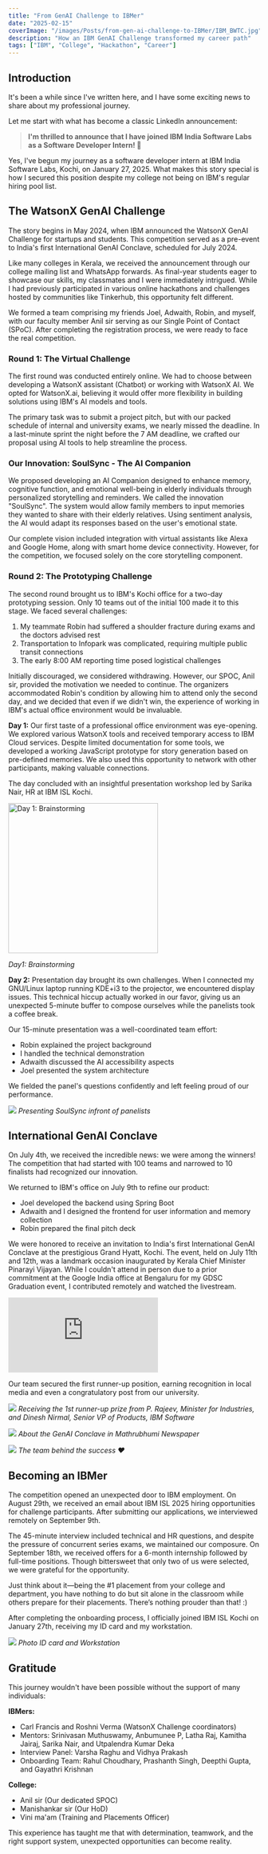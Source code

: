 ```yaml
---
title: "From GenAI Challenge to IBMer"
date: "2025-02-15"
coverImage: "/images/Posts/from-gen-ai-challenge-to-IBMer/IBM_BWTC.jpg"
description: "How an IBM GenAI Challenge transformed my career path"
tags: ["IBM", "College", "Hackathon", "Career"]
---
```


## Introduction

It's been a while since I've written here, and I have some exciting news to share about my professional journey.

Let me start with what has become a classic LinkedIn announcement:

> **I'm thrilled to announce that I have joined IBM India Software Labs as a Software Developer Intern! 🚀**

Yes, I've begun my journey as a software developer intern at IBM India Software Labs, Kochi, on January 27, 2025. What makes this story special is how I secured this position despite my college not being on IBM's regular hiring pool list.

## The WatsonX GenAI Challenge

The story begins in May 2024, when IBM announced the WatsonX GenAI Challenge for startups and students. This competition served as a pre-event to India's first International GenAI Conclave, scheduled for July 2024.

Like many colleges in Kerala, we received the announcement through our college mailing list and WhatsApp forwards. As final-year students eager to showcase our skills, my classmates and I were immediately intrigued. While I had previously participated in various online hackathons and challenges hosted by communities like Tinkerhub, this opportunity felt different.

We formed a team comprising my friends Joel, Adwaith, Robin, and myself, with our faculty member Anil sir serving as our Single Point of Contact (SPoC). After completing the registration process, we were ready to face the real competition.

### Round 1: The Virtual Challenge

The first round was conducted entirely online. We had to choose between developing a WatsonX assistant (Chatbot) or working with WatsonX AI. We opted for WatsonX.ai, believing it would offer more flexibility in building solutions using IBM's AI models and tools.

The primary task was to submit a project pitch, but with our packed schedule of internal and university exams, we nearly missed the deadline. In a last-minute sprint the night before the 7 AM deadline, we crafted our proposal using AI tools to help streamline the process.

### Our Innovation: SoulSync - The AI Companion

We proposed developing an AI Companion designed to enhance memory, cognitive function, and emotional well-being in elderly individuals through personalized storytelling and reminders. We called the innovation "SoulSync". The system would allow family members to input memories they wanted to share with their elderly relatives. Using sentiment analysis, the AI would adapt its responses based on the user's emotional state.

Our complete vision included integration with virtual assistants like Alexa and Google Home, along with smart home device connectivity. However, for the competition, we focused solely on the core storytelling component.

### Round 2: The Prototyping Challenge

The second round brought us to IBM's Kochi office for a two-day prototyping session. Only 10 teams out of the initial 100 made it to this stage. We faced several challenges:

1. My teammate Robin had suffered a shoulder fracture during exams and the doctors advised rest
2. Transportation to Infopark was complicated, requiring multiple public transit connections
3. The early 8:00 AM reporting time posed logistical challenges

Initially discouraged, we considered withdrawing. However, our SPOC, Anil sir, provided the motivation we needed to continue. The organizers accommodated Robin's condition by allowing him to attend only the second day, and we decided that even if we didn't win, the experience of working in IBM's actual office environment would be invaluable.

**Day 1:** Our first taste of a professional office environment was eye-opening. We explored various WatsonX tools and received temporary access to IBM Cloud services. Despite limited documentation for some tools, we developed a working JavaScript prototype for story generation based on pre-defined memories. We also used this opportunity to network with other participants, making valuable connections.

The day concluded with an insightful presentation workshop led by Sarika Nair, HR at IBM ISL Kochi.

<img src="/images/Posts/from-gen-ai-challenge-to-IBMer/brainstorming-day1.jpg" alt="Day 1: Brainstorming" width="300px" height="auto">

_Day1: Brainstorming_

**Day 2:** Presentation day brought its own challenges. When I connected my GNU/Linux laptop running KDE+i3 to the projector, we encountered display issues. This technical hiccup actually worked in our favor, giving us an unexpected 5-minute buffer to compose ourselves while the panelists took a coffee break.

Our 15-minute presentation was a well-coordinated team effort:
- Robin explained the project background
- I handled the technical demonstration
- Adwaith discussed the AI accessibility aspects
- Joel presented the system architecture

We fielded the panel's questions confidently and left feeling proud of our performance.


![](/images/Posts/from-gen-ai-challenge-to-IBMer/presentation.jpg)
_Presenting SoulSync infront of panelists_

## International GenAI Conclave

On July 4th, we received the incredible news: we were among the winners! The competition that had started with 100 teams and narrowed to 10 finalists had recognized our innovation.

We returned to IBM's office on July 9th to refine our product:
- Joel developed the backend using Spring Boot
- Adwaith and I designed the frontend for user information and memory collection
- Robin prepared the final pitch deck

We were honored to receive an invitation to India's first International GenAI Conclave at the prestigious Grand Hyatt, Kochi. The event, held on July 11th and 12th, was a landmark occasion inaugurated by Kerala Chief Minister Pinarayi Vijayan. While I couldn't attend in person due to a prior commitment at the Google India office at Bengaluru for my GDSC Graduation event, I contributed remotely and watched the livestream.

<iframe src="https://www.youtube.com/embed/B0OYd-Bit2Y?si=X0yvaNVxIWJ1ZITv" title="YouTube video player" frameborder="0" allow="accelerometer; autoplay; clipboard-write; encrypted-media; gyroscope; picture-in-picture; web-share" referrerpolicy="strict-origin-when-cross-origin" allowfullscreen></iframe>

Our team secured the first runner-up position, earning recognition in local media and even a congratulatory post from our university.


![](/images/Posts/from-gen-ai-challenge-to-IBMer/genai-conclave.jpg)
_Receiving the 1st runner-up prize from P. Rajeev, Minister for Industries, and Dinesh Nirmal, Senior VP of Products, IBM Software_

![](/images/Posts/from-gen-ai-challenge-to-IBMer/news-paper-1.jpg)
_About the GenAI Conclave in Mathrubhumi Newspaper_

![](/images/Posts/from-gen-ai-challenge-to-IBMer/group-pic.jpg)
_The team behind the success ❤️_

## Becoming an IBMer

The competition opened an unexpected door to IBM employment. On August 29th, we received an email about IBM ISL 2025 hiring opportunities for challenge participants. After submitting our applications, we interviewed remotely on September 9th.

The 45-minute interview included technical and HR questions, and despite the pressure of concurrent series exams, we maintained our composure. On September 18th, we received offers for a 6-month internship followed by full-time positions. Though bittersweet that only two of us were selected, we were grateful for the opportunity.

Just think about it—being the #1 placement from your college and department, you have nothing to do but sit alone in the classroom while others prepare for their placements. There’s nothing prouder than that! :)

After completing the onboarding process, I officially joined IBM ISL Kochi on January 27th, receiving my ID card and my workstation.

![](/images/Posts/from-gen-ai-challenge-to-IBMer/id-card-and-macbook.jpg)
_Photo ID card and Workstation_

## Gratitude

This journey wouldn't have been possible without the support of many individuals:

**IBMers:**
- Carl Francis and Roshni Verma (WatsonX Challenge coordinators)
- Mentors: Srinivasan Muthuswamy, Anbumunee P, Latha Raj, Kamitha Jairaj, Sarika Nair, and Utpalendra Kumar Deka
- Interview Panel: Varsha Raghu and Vidhya Prakash
- Onboarding Team: Rahul Choudhary, Prashanth Singh, Deepthi Gupta, and Gayathri Krishnan

**College:**
- Anil sir (Our dedicated SPOC)
- Manishankar sir (Our HoD)
- Vini ma'am (Training and Placements Officer)

This experience has taught me that with determination, teamwork, and the right support system, unexpected opportunities can become reality.